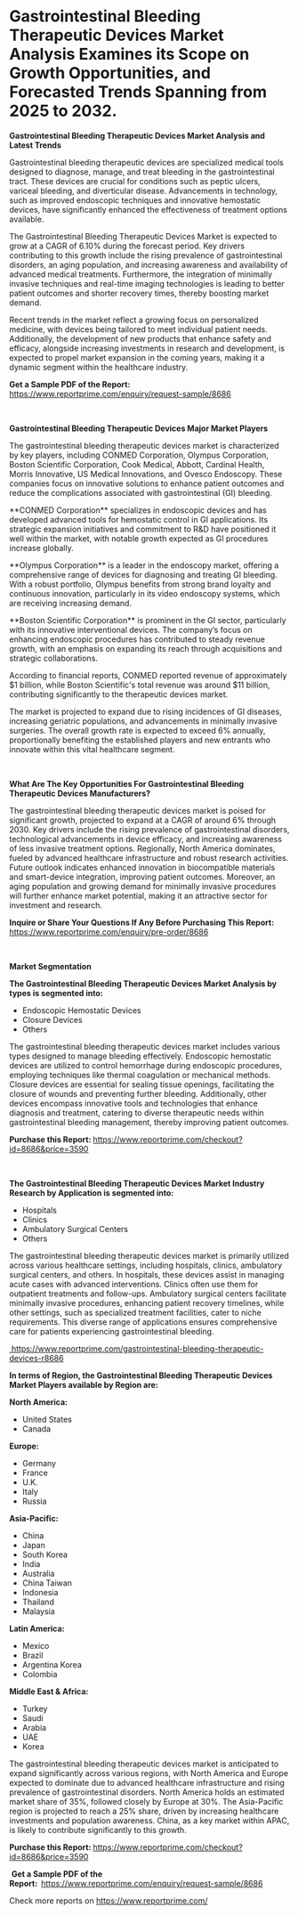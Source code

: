 <p><h1>Gastrointestinal Bleeding Therapeutic Devices Market Analysis Examines its Scope on Growth Opportunities, and Forecasted Trends Spanning from 2025 to 2032.</h1></p><p><strong>Gastrointestinal Bleeding Therapeutic Devices Market Analysis and Latest Trends</strong></p>
<p><p>Gastrointestinal bleeding therapeutic devices are specialized medical tools designed to diagnose, manage, and treat bleeding in the gastrointestinal tract. These devices are crucial for conditions such as peptic ulcers, variceal bleeding, and diverticular disease. Advancements in technology, such as improved endoscopic techniques and innovative hemostatic devices, have significantly enhanced the effectiveness of treatment options available.</p><p>The Gastrointestinal Bleeding Therapeutic Devices Market is expected to grow at a CAGR of 6.10% during the forecast period. Key drivers contributing to this growth include the rising prevalence of gastrointestinal disorders, an aging population, and increasing awareness and availability of advanced medical treatments. Furthermore, the integration of minimally invasive techniques and real-time imaging technologies is leading to better patient outcomes and shorter recovery times, thereby boosting market demand.</p><p>Recent trends in the market reflect a growing focus on personalized medicine, with devices being tailored to meet individual patient needs. Additionally, the development of new products that enhance safety and efficacy, alongside increasing investments in research and development, is expected to propel market expansion in the coming years, making it a dynamic segment within the healthcare industry.</p></p>
<p><strong>Get a Sample PDF of the Report:&nbsp;</strong> <a href="https://www.reportprime.com/enquiry/request-sample/8686?utm_campaign=3584&utm_medium=2&utm_source=Github&utm_content=ia&utm_term=20032025&utm_id=gastrointestinal-bleeding-therapeutic-devices">https://www.reportprime.com/enquiry/request-sample/8686</a></p>
<p>&nbsp;</p>
<p><strong>Gastrointestinal Bleeding Therapeutic Devices Major Market Players</strong></p>
<p><p>The gastrointestinal bleeding therapeutic devices market is characterized by key players, including CONMED Corporation, Olympus Corporation, Boston Scientific Corporation, Cook Medical, Abbott, Cardinal Health, Morris Innovative, US Medical Innovations, and Ovesco Endoscopy. These companies focus on innovative solutions to enhance patient outcomes and reduce the complications associated with gastrointestinal (GI) bleeding. </p><p>**CONMED Corporation** specializes in endoscopic devices and has developed advanced tools for hemostatic control in GI applications. Its strategic expansion initiatives and commitment to R&D have positioned it well within the market, with notable growth expected as GI procedures increase globally. </p><p>**Olympus Corporation** is a leader in the endoscopy market, offering a comprehensive range of devices for diagnosing and treating GI bleeding. With a robust portfolio, Olympus benefits from strong brand loyalty and continuous innovation, particularly in its video endoscopy systems, which are receiving increasing demand.</p><p>**Boston Scientific Corporation** is prominent in the GI sector, particularly with its innovative interventional devices. The company’s focus on enhancing endoscopic procedures has contributed to steady revenue growth, with an emphasis on expanding its reach through acquisitions and strategic collaborations.</p><p>According to financial reports, CONMED reported revenue of approximately $1 billion, while Boston Scientific's total revenue was around $11 billion, contributing significantly to the therapeutic devices market.</p><p>The market is projected to expand due to rising incidences of GI diseases, increasing geriatric populations, and advancements in minimally invasive surgeries. The overall growth rate is expected to exceed 6% annually, proportionally benefiting the established players and new entrants who innovate within this vital healthcare segment.</p></p>
<p>&nbsp;</p>
<p><strong>What Are The Key Opportunities For Gastrointestinal Bleeding Therapeutic Devices Manufacturers?</strong></p>
<p><p>The gastrointestinal bleeding therapeutic devices market is poised for significant growth, projected to expand at a CAGR of around 6% through 2030. Key drivers include the rising prevalence of gastrointestinal disorders, technological advancements in device efficacy, and increasing awareness of less invasive treatment options. Regionally, North America dominates, fueled by advanced healthcare infrastructure and robust research activities. Future outlook indicates enhanced innovation in biocompatible materials and smart-device integration, improving patient outcomes. Moreover, an aging population and growing demand for minimally invasive procedures will further enhance market potential, making it an attractive sector for investment and research.</p></p>
<p><strong>Inquire or Share Your Questions If Any Before Purchasing This Report:</strong> <a href="https://www.reportprime.com/enquiry/pre-order/8686?utm_campaign=3584&utm_medium=2&utm_source=Github&utm_content=ia&utm_term=20032025&utm_id=gastrointestinal-bleeding-therapeutic-devices">https://www.reportprime.com/enquiry/pre-order/8686</a></p>
<p>&nbsp;</p>
<p><strong>Market Segmentation</strong></p>
<p><strong>The Gastrointestinal Bleeding Therapeutic Devices Market Analysis by types is segmented into:</strong></p>
<p><ul><li>Endoscopic Hemostatic Devices</li><li>Closure Devices</li><li>Others</li></ul></p>
<p><p>The gastrointestinal bleeding therapeutic devices market includes various types designed to manage bleeding effectively. Endoscopic hemostatic devices are utilized to control hemorrhage during endoscopic procedures, employing techniques like thermal coagulation or mechanical methods. Closure devices are essential for sealing tissue openings, facilitating the closure of wounds and preventing further bleeding. Additionally, other devices encompass innovative tools and technologies that enhance diagnosis and treatment, catering to diverse therapeutic needs within gastrointestinal bleeding management, thereby improving patient outcomes.</p></p>
<p><strong>Purchase this Report:&nbsp;</strong><a href="https://www.reportprime.com/checkout?id=8686&price=3590&utm_campaign=3584&utm_medium=2&utm_source=Github&utm_content=ia&utm_term=20032025&utm_id=gastrointestinal-bleeding-therapeutic-devices">https://www.reportprime.com/checkout?id=8686&price=3590</a></p>
<p>&nbsp;</p>
<p><strong>The Gastrointestinal Bleeding Therapeutic Devices Market Industry Research by Application is segmented into:</strong></p>
<p><ul><li>Hospitals</li><li>Clinics</li><li>Ambulatory Surgical Centers</li><li>Others</li></ul></p>
<p><p>The gastrointestinal bleeding therapeutic devices market is primarily utilized across various healthcare settings, including hospitals, clinics, ambulatory surgical centers, and others. In hospitals, these devices assist in managing acute cases with advanced interventions. Clinics often use them for outpatient treatments and follow-ups. Ambulatory surgical centers facilitate minimally invasive procedures, enhancing patient recovery timelines, while other settings, such as specialized treatment facilities, cater to niche requirements. This diverse range of applications ensures comprehensive care for patients experiencing gastrointestinal bleeding.</p></p>
<p><a href="https://www.reportprime.com/gastrointestinal-bleeding-therapeutic-devices-r8686?utm_campaign=3584&utm_medium=2&utm_source=Github&utm_content=ia&utm_term=20032025&utm_id=gastrointestinal-bleeding-therapeutic-devices">&nbsp;https://www.reportprime.com/gastrointestinal-bleeding-therapeutic-devices-r8686</a></p>
<p><strong>In terms of Region, the Gastrointestinal Bleeding Therapeutic Devices Market Players available by Region are:</strong></p>
<p>
    <p> <strong> North America: </strong>
        <ul>
            <li>United States</li>
            <li>Canada</li>
        </ul>
        </p> 
    <p> <strong> Europe: </strong>
        <ul>
            <li>Germany</li>
            <li>France</li>
            <li>U.K.</li>
            <li>Italy</li>
            <li>Russia</li>
        </ul>
        </p> 
    <p> <strong> Asia-Pacific: </strong>
        <ul>
            <li>China</li>
            <li>Japan</li>
            <li>South Korea</li>
            <li>India</li>
            <li>Australia</li>
            <li>China Taiwan</li>
            <li>Indonesia</li>
            <li>Thailand</li>
            <li>Malaysia</li>
        </ul>
        </p> 
    <p> <strong> Latin America: </strong>
        <ul>
            <li>Mexico</li>
            <li>Brazil</li>
            <li>Argentina Korea</li>
            <li>Colombia</li>
        </ul>
        </p> 
    <p> <strong> Middle East & Africa: </strong>
        <ul>
            <li>Turkey</li>
            <li>Saudi</li>
            <li>Arabia</li>
            <li>UAE</li>
            <li>Korea</li>
        </ul>
    </p>
    </p>
<p><p>The gastrointestinal bleeding therapeutic devices market is anticipated to expand significantly across various regions, with North America and Europe expected to dominate due to advanced healthcare infrastructure and rising prevalence of gastrointestinal disorders. North America holds an estimated market share of 35%, followed closely by Europe at 30%. The Asia-Pacific region is projected to reach a 25% share, driven by increasing healthcare investments and population awareness. China, as a key market within APAC, is likely to contribute significantly to this growth.</p></p>
<p><strong>Purchase this Report: </strong><a href="https://www.reportprime.com/checkout?id=8686&price=3590&utm_campaign=3584&utm_medium=2&utm_source=Github&utm_content=ia&utm_term=20032025&utm_id=gastrointestinal-bleeding-therapeutic-devices">https://www.reportprime.com/checkout?id=8686&price=3590</a></p>
<p>&nbsp;<strong>Get a Sample PDF of the Report:&nbsp;&nbsp;</strong><a href="https://www.reportprime.com/enquiry/request-sample/8686?utm_campaign=3584&utm_medium=2&utm_source=Github&utm_content=ia&utm_term=20032025&utm_id=gastrointestinal-bleeding-therapeutic-devices">https://www.reportprime.com/enquiry/request-sample/8686</a></p>
<p><strong></strong></p>
<p>Check more reports on <a href="https://www.reportprime.com/?utm_campaign=3584&utm_medium=2&utm_source=Github&utm_content=ia&utm_term=20032025&utm_id=gastrointestinal-bleeding-therapeutic-devices">https://www.reportprime.com/</a></p>